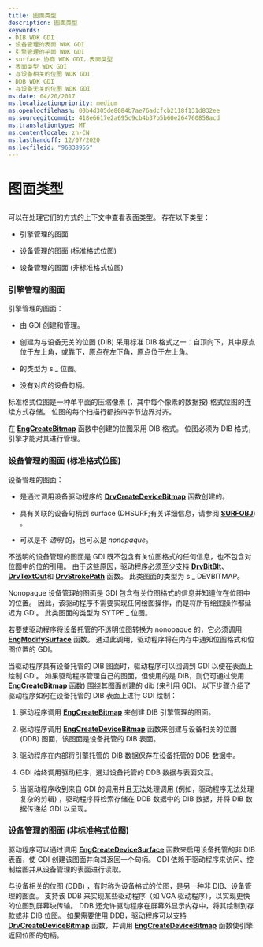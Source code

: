 ```yaml
---
title: 图面类型
description: 图面类型
keywords:
- DIB WDK GDI
- 设备管理的表面 WDK GDI
- 引擎管理的平面 WDK GDI
- surface 协商 WDK GDI，表面类型
- 表面类型 WDK GDI
- 与设备相关的位图 WDK GDI
- DDB WDK GDI
- 与设备无关的位图 WDK GDI
ms.date: 04/20/2017
ms.localizationpriority: medium
ms.openlocfilehash: 00b4d305de8084b7ae76adcfcb2118f131d832ee
ms.sourcegitcommit: 418e6617e2a695c9cb4b37b5b60e264760858acd
ms.translationtype: MT
ms.contentlocale: zh-CN
ms.lasthandoff: 12/07/2020
ms.locfileid: "96838955"
---
```

# <a name="surface-types"></a>图面类型


## <span id="ddk_surface_types_gg"></span><span id="DDK_SURFACE_TYPES_GG"></span>


可以在处理它们的方式的上下文中查看表面类型。 存在以下类型：

-   引擎管理的图面

-   设备管理的图面 (标准格式位图) 

-   设备管理的图面 (非标准格式位图) 

### <a name="span-idengine-managed_surfacesspanspan-idengine-managed_surfacesspanspan-idengine-managed_surfacesspanengine-managed-surfaces"></a><span id="Engine-Managed_Surfaces"></span><span id="engine-managed_surfaces"></span><span id="ENGINE-MANAGED_SURFACES"></span>引擎管理的图面

引擎管理的图面：

-   由 GDI 创建和管理。

-   创建为与设备无关的位图 (DIB) 采用标准 DIB 格式之一：自顶向下，其中原点位于左上角，或靠下，原点在左下角，原点位于左上角。

-   的类型为 s \_ 位图。

-   没有对应的设备句柄。

标准格式位图是一种单平面的压缩像素 (，其中每个像素的数据按) 格式位图的连续方式存储。 位图的每个扫描行都按四字节边界对齐。

在 [**EngCreateBitmap**](/windows/win32/api/winddi/nf-winddi-engcreatebitmap) 函数中创建的位图采用 DIB 格式。 位图必须为 DIB 格式，引擎才能对其进行管理。

### <a name="span-iddevice-managed_surfaces__standard-format_bitmaps_spanspan-iddevice-managed_surfaces__standard-format_bitmaps_spanspan-iddevice-managed_surfaces__standard-format_bitmaps_spandevice-managed-surfaces-standard-format-bitmaps"></a><span id="Device-Managed_Surfaces__Standard-Format_Bitmaps_"></span><span id="device-managed_surfaces__standard-format_bitmaps_"></span><span id="DEVICE-MANAGED_SURFACES__STANDARD-FORMAT_BITMAPS_"></span>设备管理的图面 (标准格式位图) 

设备管理的图面：

-   是通过调用设备驱动程序的 [**DrvCreateDeviceBitmap**](/windows/win32/api/winddi/nf-winddi-drvcreatedevicebitmap) 函数创建的。

-   具有关联的设备句柄到 surface (DHSURF;有关详细信息，请参阅 [**SURFOBJ**](/windows/win32/api/winddi/ns-winddi-surfobj)) 。

-   可以是不 *透明* 的，也可以是 *nonopaque*。

不透明的设备管理的图面是 GDI 既不包含有关位图格式的任何信息，也不包含对位图中的位的引用。 由于这些原因，驱动程序必须至少支持 [**DrvBitBlt**](/windows/win32/api/winddi/nf-winddi-drvbitblt)、 [**DrvTextOut**](/windows/win32/api/winddi/nf-winddi-drvtextout)和 [**DrvStrokePath**](/windows/win32/api/winddi/nf-winddi-drvstrokepath) 函数。 此类图面的类型为 s \_ DEVBITMAP。

Nonopaque 设备管理的图面是 GDI 包含有关位图格式的信息并知道位在位图中的位置。 因此，该驱动程序不需要实现任何绘图操作，而是将所有绘图操作都延迟为 GDI。 此类图面的类型为 SYTPE \_ 位图。

若要使驱动程序将设备托管的不透明位图转换为 nonopaque 的，它必须调用 [**EngModifySurface**](/windows/win32/api/winddi/nf-winddi-engmodifysurface) 函数。 通过此调用，驱动程序将在内存中通知位图格式和位图位置的 GDI。

当驱动程序具有设备托管的 DIB 图面时，驱动程序可以回调到 GDI 以便在表面上绘制 GDI。 如果驱动程序管理自己的图面，但使用的是 DIB，则仍可通过使用 [**EngCreateBitmap**](/windows/win32/api/winddi/nf-winddi-engcreatebitmap) 函数) 围绕其图面创建的 dib (来引用 GDI。 以下步骤介绍了驱动程序如何在设备托管的 DIB 表面上进行 GDI 绘制：

1.  驱动程序调用 [**EngCreateBitmap**](/windows/win32/api/winddi/nf-winddi-engcreatebitmap) 来创建 DIB 引擎管理的图面。

2.  驱动程序调用 [**EngCreateDeviceBitmap**](/windows/win32/api/winddi/nf-winddi-engcreatedevicebitmap) 函数来创建与设备相关的位图 (DDB) 图面，该图面是设备托管的 DIB 表面。

3.  驱动程序在内部将引擎托管的 DIB 数据保存在设备托管的 DDB 数据中。

4.  GDI 始终调用驱动程序，通过设备托管的 DDB 数据与表面交互。

5.  当驱动程序收到来自 GDI 的调用并且无法处理调用 (例如，驱动程序无法处理复杂的剪辑) ，驱动程序将检索存储在 DDB 数据中的 DIB 数据，并将 DIB 数据传递给 GDI 以呈现。

### <a name="span-iddevice-managed_surfaces__nonstandard-format_bitmaps_spanspan-iddevice-managed_surfaces__nonstandard-format_bitmaps_spanspan-iddevice-managed_surfaces__nonstandard-format_bitmaps_spandevice-managed-surfaces-nonstandard-format-bitmaps"></a><span id="Device-Managed_Surfaces__Nonstandard-Format_Bitmaps_"></span><span id="device-managed_surfaces__nonstandard-format_bitmaps_"></span><span id="DEVICE-MANAGED_SURFACES__NONSTANDARD-FORMAT_BITMAPS_"></span>设备管理的图面 (非标准格式位图) 

驱动程序可以通过调用 [**EngCreateDeviceSurface**](/windows/win32/api/winddi/nf-winddi-engcreatedevicesurface) 函数来启用设备托管的非 DIB 表面，使 GDI 创建该图面并向其返回一个句柄。 GDI 依赖于驱动程序来访问、控制绘图并从设备管理的表面进行读取。

与设备相关的位图 (DDB) ，有时称为设备格式的位图，是另一种非 DIB、设备管理的图面。 支持该 DDB 来实现某些驱动程序（如 VGA 驱动程序），以实现更快的位图到屏幕块传输。 DDB 还允许驱动程序在屏幕外显示内存中，将其绘制到存款或非 DIB 位图。 如果需要使用 DDB，驱动程序可以支持 [**DrvCreateDeviceBitmap**](/windows/win32/api/winddi/nf-winddi-drvcreatedevicebitmap) 函数，并调用 [**EngCreateDeviceBitmap**](/windows/win32/api/winddi/nf-winddi-engcreatedevicebitmap) 函数使引擎返回位图的句柄。

 

